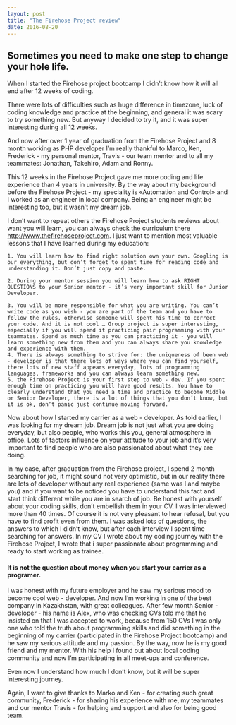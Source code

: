 ```yaml
---
layout: post
title: "The Firehose Project review"
date: 2016-08-20
---
```

<h2><b>Sometimes you need to make one step to change your hole life.</b></h2>

When I started the Firehose project bootcamp I didn’t know how it will all end after 12 weeks of coding.

There were lots of difficulties such as huge difference in timezone, luck of coding knowledge and practice at the beginning, and general it was scary to try something new. But anyway I decided to try it, and it was super interesting during all 12 weeks.

And now after over 1 year of graduation from the Firehose Project and 8 month working as PHP developer I’m really thankful to Marco, Ken, Frederick - my personal mentor, Travis - our team mentor and to all my teammates: Jonathan, Takehiro, Adam and Ronny.

This 12 weeks in the Firehose Project gave me more coding and life experience than 4 years in university. By the way about my background before the Firehose Project - my speciality is «Automation and Control» and I worked as an engineer in local company. Being an engineer might be interesting too, but it wasn’t my dream job.

I don’t want to repeat others the Firehose Project students reviews about want you will learn, you can always check the curriculum there http://www.thefirehoseproject.com. I just want to mention most valuable lessons that I have learned during my education:

	1. You will learn how to find right solution own your own. Googling is our everything, but don’t forget to spent time for reading code and understanding it. Don’t just copy and paste.

	2. During your mentor session you will learn how to ask RIGHT QUESTIONS to your Senior mentor - it’s very important skill for Junior Developer.

	3. You will be more responsible for what you are writing. You can’t write code as you wish - you are part of the team and you have to follow the rules, otherwise someone will spent his time to correct your code. And it is not cool … Group project is super interesting, especially if you will spend it practicing pair programming with your teammates. Spend as much time as you can practicing it - you will learn something new from them and you can always share you knowledge and experience with them.
	4. There is always something to strive for: the uniqueness of been web - developer is that there lots of ways where you can find yourself, there lots of new staff appears everyday, lots of programming languages, frameworks and you can always learn something new.
	5. the Firehose Project is your first step to web - dev. If you spent enough time on practicing you will have good results. You have to clearly understand that you need a time and practice to become Middle or Senior Developer, there is a lot of things that you don’t know, but it is ok, don’t panic just continue moving forward.

Now about how I started my carrier as a web - developer. As told earlier, I was looking for my dream job. Dream job is not just what you are doing everyday, but also people, who works this you, general atmosphere in office. Lots of factors influence on your attitude to your job and it’s very important to find people who are also passionated about what they are doing.

In my case, after graduation from the Firehose project, I spend 2 month searching for job, it might sound not very optimistic, but in our reality there are lots of developer without any real experience (same was I and maybe you) and if you want to be noticed you have to understand this fact and start think different while you are in search of job. Be honest with yourself about your coding skills, don’t embellish them in your CV. I was interviewed more than 40 times. Of course it is not very pleasant to hear refusal, but you have to find profit even from them. I was asked lots of questions, the answers to which I didn’t know, but after each interview I spent time searching for answers. In my CV I wrote about my coding journey with the Firehose Project, I wrote that i super passionate about programming and ready to start working as trainee.

<h4>It is not the question about money when you start your carrier as a programer.</h4>

I was honest with my future employer and he saw my serious mood to become cool web - developer. And now I’m working in one of the best company in Kazakhstan, with great colleagues. After few month Senior - developer - his name is Alex, who was checking CVs told me that he insisted on that I was accepted to work, because from 150 CVs I was only one who told the truth about programming skills and did something in the beginning of my carrier (participated in the Firehose Project bootcamp) and he saw my serious attitude and my passion. By the way, now he is my good friend and my mentor. With his help I found out about local coding community and now I’m participating in all meet-ups and conference.

Even now I understand how much I don’t know, but it will be super interesting journey.

Again, I want to give thanks to Marko and Ken - for creating such great community, Frederick - for sharing his experience with me, my teammates and our mentor Travis - for helping and support and also for being good team.
